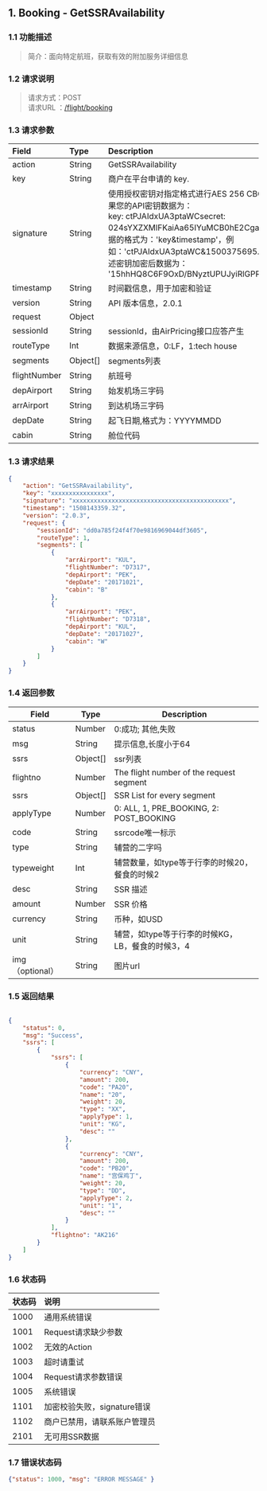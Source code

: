 <style>
    .ar{padding-left:20px;}
    .op{margin-left:30px;}
</style>
## 1. Booking - GetSSRAvailability

### 1.1 功能描述
>简介：面向特定航班，获取有效的附加服务详细信息

### 1.2 请求说明
> 请求方式：POST<br>
请求URL ：[/flight/booking](#)

### 1.3 请求参数
Field       |Type       |Description
:------------|:-----------|:-----------
action	|String	|GetSSRAvailability
key	|String	|商户在平台申请的 key.
signature	|String |使用授权密钥对指定格式进行AES 256 CBC加密的数据，如果您的API密钥数据为：<br> key: ctPJAIdxUA3ptaWCsecret: 024sYXZXMlFKaiAa65IYuMCB0hE2CgaP 则需要加密数据的格式为：'key&timestamp'，例如：'ctPJAIdxUA3ptaWC&1500375695.65'，那么使用上述密钥加密后数据为： '15hhHQ8C6F9OxD/BNyztUPUJyiRlGPRafEkcI6q2E5Y='
timestamp	|String	|时间戳信息，用于加密和验证
version	|String	|API 版本信息，2.0.1
request	|Object	
  sessionId	|String	|sessionId，由AirPricing接口应答产生
  routeType |Int    |数据来源信息，0:LF，1:tech house
  segments	|Object[]   |segments列表
      flightNumber	|String	|航班号
      depAirport	|String	|始发机场三字码
      arrAirport	|String	|到达机场三字码
      depDate	|String	|起飞日期,格式为：YYYYMMDD
      cabin	|String	|舱位代码

### 1.3 请求结果
```json
{
    "action": "GetSSRAvailability",
    "key": "xxxxxxxxxxxxxxxx",
    "signature": "xxxxxxxxxxxxxxxxxxxxxxxxxxxxxxxxxxxxxxxxxxxx",
    "timestamp": "1508143359.32",
    "version": "2.0.3",
    "request": {
        "sessionId": "dd0a785f24f4f70e9816969044df3605",
        "routeType": 1,
        "segments": [
            {
                "arrAirport": "KUL",
                "flightNumber": "D7317",
                "depAirport": "PEK",
                "depDate": "20171021",
                "cabin": "B"
            },
            {
                "arrAirport": "PEK",
                "flightNumber": "D7318",
                "depAirport": "KUL",
                "depDate": "20171027",
                "cabin": "W"
            }
        ]
    }
}
```
### 1.4 返回参数
Field       |Type       |Description
------------|-----------|-----------
status	|Number	|0:成功; 其他,失败
msg	|String	|提示信息,长度小于64
ssrs	|Object[]	|ssr列表
  flightno	|Number	|The flight number of the request segment
  ssrs	|Object[]	|SSR List for every segment
    applyType	|Number	|0: ALL, 1, PRE_BOOKING, 2: POST_BOOKING
    code	|String	|ssrcode唯一标示
    type	|String	|辅营的二字吗
    typeweight 	|Int	|辅营数量，如type等于行李的时候20，餐食的时候2
    desc	|String	|SSR 描述
    amount	|Number	|SSR 价格
    currency	|String	|币种，如USD
    unit 	|String	|辅营，如type等于行李的时候KG，LB，餐食的时候3，4
    img （optional）	|String	|图片url
       
### 1.5 返回结果
```json

{
    "status": 0,
    "msg": "Success",
    "ssrs": [
        {
            "ssrs": [
                {
                    "currency": "CNY",
                    "amount": 200,
                    "code": "PA20",
                    "name": "20",
                    "weight": 20,
                    "type": "XX",
                    "applyType": 1,
                    "unit": "KG",
                    "desc": ""
                },
                {
                    "currency": "CNY",
                    "amount": 200,
                    "code": "PB20",
                    "name": "宫保鸡丁",
                    "weight": 20,
                    "type": "DD",
                    "applyType": 2,
                    "unit": "1",
                    "desc": ""
                }
            ],
            "flightno": "AK216"
        }
    ]
}
```

### 1.6 状态码
状态码       |说明
:------------|:-----------
1000	|通用系统错误
1001	|Request请求缺少参数
1002	|无效的Action
1003	|超时请重试
1004	|Request请求参数错误
1005	|系统错误
1101	|加密校验失败，signature错误
1102	|商户已禁用，请联系账户管理员
2101	|无可用SSR数据
### 1.7 错误状态码
```json
{"status": 1000, "msg": "ERROR MESSAGE" }
``` 

